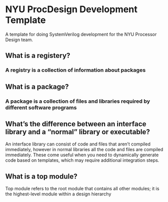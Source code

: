 # NYU ProcDesign Development Template

A template for doing SystemVerilog development for the NYU Processor Design
team.

## What is a registery? 
### A registry is a collection of information about packages

## What is a package?
### A package is a collection of files and libraries required by different software programs

## What’s the difference between an interface library and a “normal” library or executable?
An interface library can consist of code and files that aren’t compiled immediately, however in normal libraries all the code and files are compiled immediately. These come useful when you need to dynamically generate code based on templates, which may require additional integration steps. 

## What is a top module?
Top module refers to the root module that contains all other modules; it is the highest-level module within a design hierarchy

